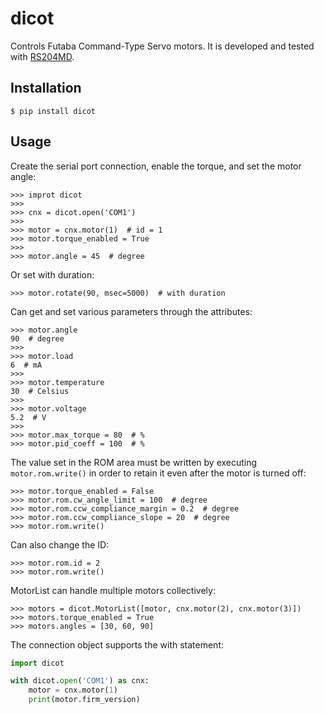 # dicot

Controls Futaba Command-Type Servo motors. It is developed and tested with [RS204MD](http://www.futaba.co.jp/robot/command_type_servos/rs204md).

## Installation

```shell
$ pip install dicot
```

## Usage

Create the serial port connection, enable the torque, and set the motor angle:

```pycon
>>> improt dicot
>>>
>>> cnx = dicot.open('COM1')
>>>
>>> motor = cnx.motor(1)  # id = 1
>>> motor.torque_enabled = True
>>>
>>> motor.angle = 45  # degree
```

Or set with duration:

```pycon
>>> motor.rotate(90, msec=5000)  # with duration
```

Can get and set various parameters through the attributes:

```pycon
>>> motor.angle
90  # degree
>>>
>>> motor.load
6  # mA
>>>
>>> motor.temperature
30  # Celsius
>>>
>>> motor.voltage
5.2  # V
>>>
>>> motor.max_torque = 80  # %
>>> motor.pid_coeff = 100  # %
```

The value set in the ROM area must be written by executing `motor.rom.write()` in order to retain it even after the motor is turned off:

```pycon
>>> motor.torque_enabled = False
>>> motor.rom.cw_angle_limit = 100  # degree
>>> motor.rom.ccw_compliance_margin = 0.2  # degree
>>> motor.rom.ccw_compliance_slope = 20  # degree
>>> motor.rom.write()
```

Can also change the ID:

```pycon
>>> motor.rom.id = 2
>>> motor.rom.write()
```

MotorList can handle multiple motors collectively:

```pycon
>>> motors = dicot.MotorList([motor, cnx.motor(2), cnx.motor(3)])
>>> motors.torque_enabled = True
>>> motors.angles = [30, 60, 90]
```

The connection object supports the with statement:

```python  
import dicot

with dicot.open('COM1') as cnx:
    motor = cnx.motor(1)
    print(motor.firm_version)
```  
